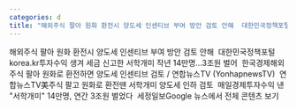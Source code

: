 ```yaml
---
categories: d
title: "해외주식 팔아 원화 환전시 양도세 인센티브 부여 방안 검토 안해  대한민국정책포털 koreakr"
---
```

해외주식 팔아 원화 환전시 양도세 인센티브 부여 방안 검토 안해&nbsp;&nbsp;대한민국정책포털 korea.kr투자수익 생겨 세금 신고한 서학개미 작년 14만명…3조원 벌어&nbsp;&nbsp;한국경제해외주식 팔아 원화로 환전하면 양도세 인센티브 검토 / 연합뉴스TV (YonhapnewsTV)&nbsp;&nbsp;연합뉴스TV美주식 팔고 원화로 환전땐 서학개미 양도세 인하 검토&nbsp;&nbsp;매일경제투자수익 낸 "서학개미" 14만명, 연간 3조원 벌었다&nbsp;&nbsp;세정일보Google 뉴스에서 전체 콘텐츠 보기